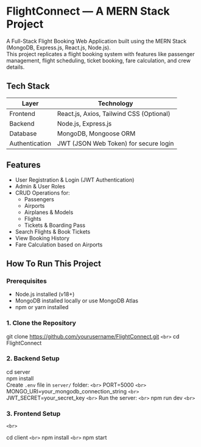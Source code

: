 
# FlightConnect — A MERN Stack Project

A Full-Stack Flight Booking Web Application built using the MERN Stack (MongoDB, Express.js, React.js, Node.js).  
This project replicates a flight booking system with features like passenger management, flight scheduling, ticket booking, fare calculation, and crew details.

## Tech Stack

| Layer        | Technology                      |
|-------------|----------------------------------|
| Frontend     | React.js, Axios, Tailwind CSS (Optional) |
| Backend      | Node.js, Express.js             |
| Database     | MongoDB, Mongoose ORM           |
| Authentication | JWT (JSON Web Token) for secure login  |

## Features

- User Registration & Login (JWT Authentication)
- Admin & User Roles
- CRUD Operations for:
  - Passengers
  - Airports
  - Airplanes & Models
  - Flights
  - Tickets & Boarding Pass
- Search Flights & Book Tickets
- View Booking History
- Fare Calculation based on Airports

## How To Run This Project

### Prerequisites

- Node.js installed (v18+)
- MongoDB installed locally or use MongoDB Atlas
- npm or yarn installed

### 1. Clone the Repository

git clone https://github.com/yourusername/FlightConnect.git
`<br>`
cd FlightConnect

### 2. Backend Setup

cd server
<br>
npm install
<br>
Create `.env` file in `server/` folder:
`<br>`
PORT=5000
`<br>`
MONGO_URI=your_mongodb_connection_string
`<br>`
JWT_SECRET=your_secret_key
`<br>`
Run the server:
`<br>`
npm run dev
`<br>`
### 3. Frontend Setup
`<br>`

cd client
`<br>`
npm install
`<br>`
npm start

